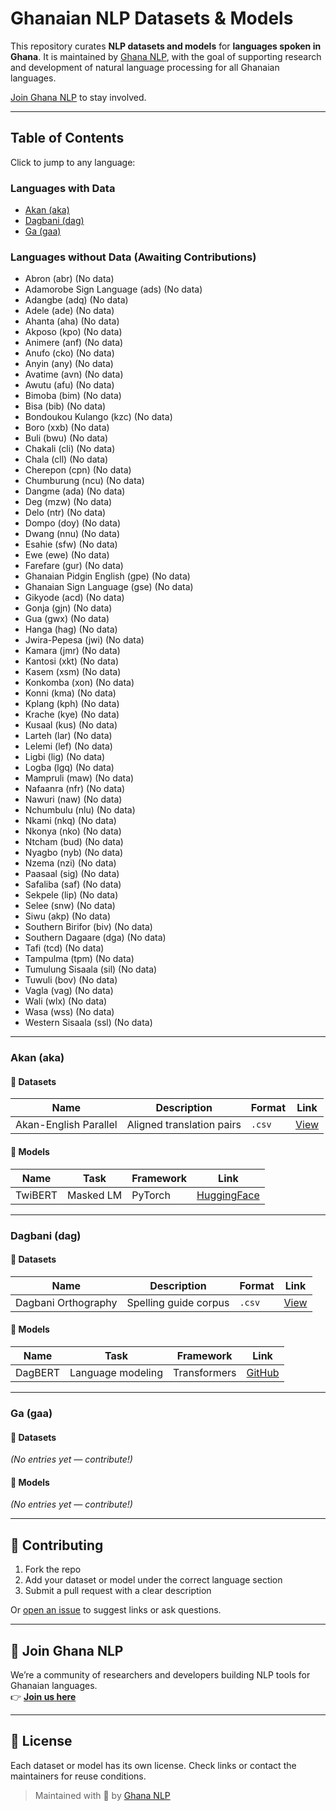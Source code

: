# Ghanaian NLP Datasets & Models

This repository curates **NLP datasets and models** for **languages spoken in Ghana**. It is maintained by [Ghana NLP](https://ghananlp.org), with the goal of supporting research  and development of natural language processing for all Ghanaian languages. 

[Join Ghana NLP](https://forms.gle/KVySBwS67awkRRxz5) to stay involved.

---

## Table of Contents

Click to jump to any language:

### Languages with Data
- [Akan (aka)](#akan-aka)
- [Dagbani (dag)](#dagbani-dag)
- [Ga (gaa)](#ga-ga)

### Languages without Data (Awaiting Contributions)
- Abron (abr) (No data)
- Adamorobe Sign Language (ads) (No data)
- Adangbe (adq) (No data)
- Adele (ade) (No data)
- Ahanta (aha) (No data)
- Akposo (kpo) (No data)
- Animere (anf) (No data)
- Anufo (cko) (No data)
- Anyin (any) (No data)
- Avatime (avn) (No data)
- Awutu (afu) (No data)
- Bimoba (bim) (No data)
- Bisa (bib) (No data)
- Bondoukou Kulango (kzc) (No data)
- Boro (xxb) (No data)
- Buli (bwu) (No data)
- Chakali (cli) (No data)
- Chala (cll) (No data)
- Cherepon (cpn) (No data)
- Chumburung (ncu) (No data)
- Dangme (ada) (No data)
- Deg (mzw) (No data)
- Delo (ntr) (No data)
- Dompo (doy) (No data)
- Dwang (nnu) (No data)
- Esahie (sfw) (No data)
- Ewe (ewe) (No data)
- Farefare (gur) (No data)
- Ghanaian Pidgin English (gpe) (No data)
- Ghanaian Sign Language (gse) (No data)
- Gikyode (acd) (No data)
- Gonja (gjn) (No data)
- Gua (gwx) (No data)
- Hanga (hag) (No data)
- Jwira-Pepesa (jwi) (No data)
- Kamara (jmr) (No data)
- Kantosi (xkt) (No data)
- Kasem (xsm) (No data)
- Konkomba (xon) (No data)
- Konni (kma) (No data)
- Kplang (kph) (No data)
- Krache (kye) (No data)
- Kusaal (kus) (No data)
- Larteh (lar) (No data)
- Lelemi (lef) (No data)
- Ligbi (lig) (No data)
- Logba (lgq) (No data)
- Mampruli (maw) (No data)
- Nafaanra (nfr) (No data)
- Nawuri (naw) (No data)
- Nchumbulu (nlu) (No data)
- Nkami (nkq) (No data)
- Nkonya (nko) (No data)
- Ntcham (bud) (No data)
- Nyagbo (nyb) (No data)
- Nzema (nzi) (No data)
- Paasaal (sig) (No data)
- Safaliba (saf) (No data)
- Sekpele (lip) (No data)
- Selee (snw) (No data)
- Siwu (akp) (No data)
- Southern Birifor (biv) (No data)
- Southern Dagaare (dga) (No data)
- Tafi (tcd) (No data)
- Tampulma (tpm) (No data)
- Tumulung Sisaala (sil) (No data)
- Tuwuli (bov) (No data)
- Vagla (vag) (No data)
- Wali (wlx) (No data)
- Wasa (wss) (No data)
- Western Sisaala (ssl) (No data)



---

### Akan (aka)

#### 📁 Datasets
| Name | Description | Format | Link |
|------|-------------|--------|------|
| Akan-English Parallel | Aligned translation pairs | `.csv` | [View](#) |

#### 🤖 Models
| Name | Task | Framework | Link |
|------|------|-----------|------|
| TwiBERT | Masked LM | PyTorch | [HuggingFace](#) |

---

### Dagbani (dag)

#### 📁 Datasets
| Name | Description | Format | Link |
|------|-------------|--------|------|
| Dagbani Orthography | Spelling guide corpus | `.csv` | [View](#) |

#### 🤖 Models
| Name | Task | Framework | Link |
|------|------|-----------|------|
| DagBERT | Language modeling | Transformers | [GitHub](#) |

---

### Ga (gaa)

#### 📁 Datasets
_(No entries yet — contribute!)_

#### 🤖 Models
_(No entries yet — contribute!)_

---

## 🤝 Contributing

1. Fork the repo
2. Add your dataset or model under the correct language section
3. Submit a pull request with a clear description

Or [open an issue](https://github.com/YOUR-REPO/issues) to suggest links or ask questions.

---

## 🔗 Join Ghana NLP

We’re a community of researchers and developers building NLP tools for Ghanaian languages.  
👉 [**Join us here**](https://forms.gle/KVySBwS67awkRRxz5)

---

## 📄 License

Each dataset or model has its own license. Check links or contact the maintainers for reuse conditions.

> Maintained with 💛 by [Ghana NLP](https://ghananlp.org)

